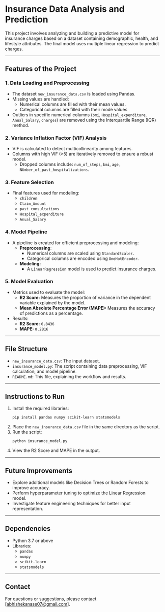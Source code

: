 # Insurance Data Analysis and Prediction

This project involves analyzing and building a predictive model for insurance charges based on a dataset containing demographic, health, and lifestyle attributes. The final model uses multiple linear regression to predict charges.

---

## Features of the Project

### 1. **Data Loading and Preprocessing**
- The dataset `new_insurance_data.csv` is loaded using Pandas.
- Missing values are handled:
  - Numerical columns are filled with their mean values.
  - Categorical columns are filled with their mode values.
- Outliers in specific numerical columns (`bmi`, `Hospital_expenditure`, `Anual_Salary`, `charges`) are removed using the Interquartile Range (IQR) method.

### 2. **Variance Inflation Factor (VIF) Analysis**
- VIF is calculated to detect multicollinearity among features.
- Columns with high VIF (>5) are iteratively removed to ensure a robust model.
  - Dropped columns include: `num_of_steps`, `bmi`, `age`, `NUmber_of_past_hospitalizations`.

### 3. **Feature Selection**
- Final features used for modeling:
  - `children`
  - `Claim_Amount`
  - `past_consultations`
  - `Hospital_expenditure`
  - `Anual_Salary`

### 4. **Model Pipeline**
- A pipeline is created for efficient preprocessing and modeling:
  - **Preprocessing:**
    - Numerical columns are scaled using `StandardScaler`.
    - Categorical columns are encoded using `OneHotEncoder`.
  - **Modeling:**
    - A `LinearRegression` model is used to predict insurance charges.

### 5. **Model Evaluation**
- Metrics used to evaluate the model:
  - **R2 Score:** Measures the proportion of variance in the dependent variable explained by the model.
  - **Mean Absolute Percentage Error (MAPE):** Measures the accuracy of predictions as a percentage.
- Results:
  - **R2 Score:** `0.8436`
  - **MAPE:** `0.2816`

---

## File Structure
- `new_insurance_data.csv`: The input dataset.
- `insurance_model.py`: The script containing data preprocessing, VIF calculation, and model pipeline.
- `README.md`: This file, explaining the workflow and results.

---

## Instructions to Run
1. Install the required libraries:
   ```bash
   pip install pandas numpy scikit-learn statsmodels
   ```
2. Place the `new_insurance_data.csv` file in the same directory as the script.
3. Run the script:
   ```bash
   python insurance_model.py
   ```
4. View the R2 Score and MAPE in the output.

---

## Future Improvements
- Explore additional models like Decision Trees or Random Forests to improve accuracy.
- Perform hyperparameter tuning to optimize the Linear Regression model.
- Investigate feature engineering techniques for better input representation.

---

## Dependencies
- Python 3.7 or above
- Libraries:
  - `pandas`
  - `numpy`
  - `scikit-learn`
  - `statsmodels`

---

## Contact
For questions or suggestions, please contact [abhishekanase07@gmail.com].


